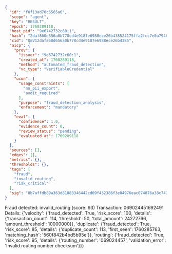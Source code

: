 ```json
{
  "id": "f0f13ad70c6565a6",
  "scope": "agent",
  "key": "RESULT",
  "epoch": 1760289118,
  "host_pid": "9e6742732c60:1",
  "hash": "2daf860d656a0b778cd4e9187e6988ece26b438524175ffa2fcc7e0a7946d8c2",
  "cid": "QmV12daf860d656a0b778cd4e9187e6988ece26b4385",
  "aicp": {
    "prov": {
      "issuer": "9e6742732c60:1",
      "created_at": 1760289118,
      "method": "automated_fraud_detection",
      "vc_type": "VerifiableCredential"
    },
    "ucon": {
      "usage_constraints": [
        "no_pii_export",
        "audit_required"
      ],
      "purpose": "fraud_detection_analysis",
      "enforcement": "mandatory"
    },
    "eval": {
      "confidence": 1.0,
      "evidence_count": 0,
      "review_status": "pending",
      "evaluated_at": 1760289118
    }
  },
  "sources": [],
  "edges": [],
  "metrics": {},
  "thresholds": {},
  "tags": [
    "fraud",
    "invalid_routing",
    "risk_critical"
  ],
  "sig": "8b7affdb89a363d81083346442cd09f432386f3e04976eac074876a38c7430db"
}
```

Fraud detected: invalid_routing (score: 93)
Transaction: 069024451692491
Details: {'velocity': {'fraud_detected': True, 'risk_score': 100, 'details': {'transaction_count': 114, 'threshold': 50, 'total_amount': 24272766, 'amount_threshold': 10000000}}, 'duplicate': {'fraud_detected': True, 'risk_score': 85, 'details': {'duplicate_count': 113, 'first_seen': 1760285763, 'matching_hash': '560f842b4bd5b95e'}}, 'routing': {'fraud_detected': True, 'risk_score': 95, 'details': {'routing_number': '069024457', 'validation_error': 'Invalid routing number checksum'}}}